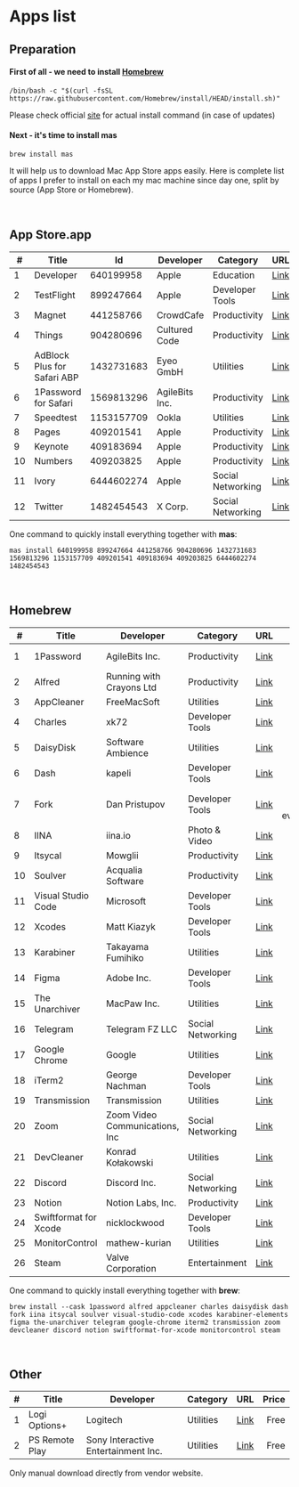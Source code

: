 # Apps list

## Preparation

#### First of all - we need to install [Homebrew](https://brew.sh)

```shell
/bin/bash -c "$(curl -fsSL https://raw.githubusercontent.com/Homebrew/install/HEAD/install.sh)"
```
Please check official [site](https://brew.sh) for actual install command (in case of updates)

#### Next - it's time to install mas
```shell
brew install mas
```
It will help us to download Mac App Store apps easily.
Here is complete list of apps I prefer to install on each my mac machine since day one, split by source (App Store or Homebrew).

</br>

## App Store.app
|# | Title                         | Id         | Developer     | Category          | URL                                                                             |Price           |
|--|-------------------------------|------------|---------------|-------------------|:--------------------------------------------------------------------------------|---------------:|
|1 | Developer                     | 640199958  | Apple         | Education         |[Link](https://apps.apple.com/us/app/apple-developer/id640199958)                |Free            |
|2 | TestFlight                    | 899247664  | Apple         | Developer Tools   |[Link](https://apps.apple.com/by/app/testflight/id899247664)                     |Free            |
|3 | Magnet                        | 441258766  | CrowdCafe     | Productivity      |[Link](https://apps.apple.com/by/app/magnet/id441258766)                         |$7.99           |
|4 | Things                        | 904280696  | Cultured Code | Productivity      |[Link](https://apps.apple.com/by/app/things-3/id904280696)                       |$49.99          |
|5 | AdBlock Plus for Safari ABP   | 1432731683 | Eyeo GmbH     | Utilities         |[Link](https://apps.apple.com/by/app/adblock-plus-for-safari-abp/id1432731683)   |Free with in-app|
|6 | 1Password for Safari          | 1569813296 | AgileBits Inc.| Productivity      |[Link](https://apps.apple.com/by/app/1password-for-safari/id1569813296?mt=12)    |Free            |
|7 | Speedtest                     | 1153157709 | Ookla         | Utilities         |[Link](https://apps.apple.com/by/app/speedtest-by-ookla/id1153157709?mt=12)      |Free            |
|8 | Pages                         | 409201541  | Apple         | Productivity      |[Link](https://apps.apple.com/by/app/pages/id409201541?mt=12)                    |Free            |
|9 | Keynote                       | 409183694  | Apple         | Productivity      |[Link](https://apps.apple.com/by/app/keynote/id409183694?mt=12)                  |Free            |
|10| Numbers                       | 409203825  | Apple         | Productivity      |[Link](https://apps.apple.com/by/app/numbers/id409203825?mt=12)                  |Free            |
|11| Ivory                         | 6444602274 | Apple         | Social Networking |[Link](https://apps.apple.com/by/app/ivory-for-mastodon-by-tapbots/id6444602274) |Free            |
|12| Twitter                       | 1482454543 | X Corp.       | Social Networking |[Link](https://apps.apple.com/by/app/twitter/id1482454543)                       |Free            |

One command to quickly install everything together with **mas**:
```shell  
mas install 640199958 899247664 441258766 904280696 1432731683 1569813296 1153157709 409201541 409183694 409203825 6444602274 1482454543
```

</br>  

## Homebrew
|#  | Title                | Developer                     | Category         | URL                                                     | Price                  |
|---|----------------------|-------------------------------|------------------|---------------------------------------------------------|-----------------------:|
|1  | 1Password            | AgileBits Inc.                | Productivity     | [Link](https://1password.com/)                          | $36 annually           |
|2  | Alfred               | Running with Crayons Ltd      | Productivity     | [Link](https://www.alfredapp.com)                       | £34                    |
|3  | AppCleaner           | FreeMacSoft                   | Utilities        | [Link](https://freemacsoft.net/appcleaner/)             | Free                   |
|4  | Charles              | xk72                          | Developer Tools  | [Link](https://www.charlesproxy.com/)                   | $50                    |
|5  | DaisyDisk            | Software Ambience             | Utilities        | [Link](https://daisydiskapp.com/)                       | $12                    |
|6  | Dash                 | kapeli                        | Developer Tools  | [Link](https://kapeli.com/dash)                         | $30                    |
|7  | Fork                 | Dan Pristupov                 | Developer Tools  | [Link](https://git-fork.com/)                           | $49.99, free evaluation|
|8  | IINA                 | iina.io                       | Photo & Video    | [Link](https://iina.io)                                 | Free                   |
|9  | Itsycal              | Mowglii                       | Productivity     | [Link](https://www.mowglii.com/itsycal/)                | Free                   |
|10 | Soulver              | Acqualia Software             | Productivity     | [Link](https://www.acqualia.com/soulver/)               | $34.95                 |
|11 | Visual Studio Code   | Microsoft                     | Developer Tools  | [Link](https://code.visualstudio.com/)                  | Free                   |
|12 | Xcodes               | Matt Kiazyk                   | Developer Tools  | [Link](https://www.xcodes.app)                          | Free                   |
|13 | Karabiner            | Takayama Fumihiko             | Utilities        | [Link](https://karabiner-elements.pqrs.org)             | Free                   |
|14 | Figma                | Adobe Inc.                    | Developer Tools  | [Link](https://www.figma.com/)                          | Free                   |
|15 | The Unarchiver       | MacPaw Inc.                   | Utilities        | [Link](https://theunarchiver.com)                       | Free                   |
|16 | Telegram             | Telegram FZ LLC               | Social Networking| [Link](https://macos.telegram.org)                      | Free                   |
|17 | Google Chrome        | Google                        | Utilities        | [Link](https://www.google.com/chrome/)                  | Free                   |
|18 | iTerm2               | George Nachman                | Developer Tools  | [Link](https://iterm2.com)                              | Free                   |
|19 | Transmission         | Transmission                  | Utilities        | [Link](https://transmissionbt.com)                      | Free                   |
|20 | Zoom                 | Zoom Video Communications, Inc| Social Networking| [Link](https://zoom.us)                                 | Free                   |
|21 | DevCleaner           | Konrad Kołakowski             | Utilities        | [Link](https://github.com/vashpan/xcode-dev-cleaner)    | Free                   |
|22 | Discord              | Discord Inc.                  | Social Networking| [Link](https://discord.com)                             | Free                   |
|23 | Notion               | Notion Labs, Inc.             | Productivity     | [Link](https://www.notion.so)                           | Free                   |
|24 | Swiftformat for Xcode| nicklockwood                  | Developer Tools  | [Link](https://github.com/nicklockwood/SwiftFormat)     | Free                   |
|25 | MonitorControl       | mathew-kurian                 | Utilities        | [Link](https://github.com/MonitorControl/MonitorControl)| Free                   |
|26 | Steam                | Valve Corporation             | Entertainment    | [Link](https://store.steampowered.com/about/)           | Free                   |

One command to quickly install everything together with **brew**:
```shell
brew install --cask 1password alfred appcleaner charles daisydisk dash fork iina itsycal soulver visual-studio-code xcodes karabiner-elements figma the-unarchiver telegram google-chrome iterm2 transmission zoom devcleaner discord notion swiftformat-for-xcode monitorcontrol steam
```
</br>

## Other

|# | Title          | Developer                          | Category  | URL                                                                   | Price  |
|--|----------------|------------------------------------|-----------|-----------------------------------------------------------------------|-------:|
|1 | Logi Options+  | Logitech                           | Utilities | [Link](https://www.logitech.com/en-us/software/logi-options-plus.html)| Free   |
|2 | PS Remote Play | Sony Interactive Entertainment Inc.| Utilities | [Link](https://remoteplay.dl.playstation.net/remoteplay/lang/en/)     | Free   |

Only manual download directly from vendor website.